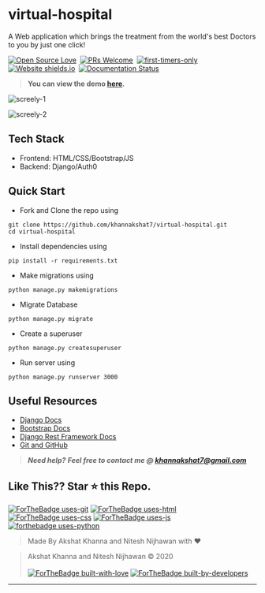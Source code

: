 # virtual-hospital
A Web application which brings the treatment from the world's best Doctors to you by just one click!

[![Open Source Love](https://badges.frapsoft.com/os/v1/open-source.svg?v=102)](https://virtualhospital.uc.r.appspot.com/)&nbsp;
[![PRs Welcome](https://img.shields.io/badge/PRs-welcome-brightgreen.svg?style=flat-square)](https://github.com/khannakshat7/virtual-hospital)&nbsp;
[![first-timers-only](https://img.shields.io/badge/first--timers--only-friendly-blue.svg?style=flat-square)](https://github.com/khannakshat7/virtual-hospital)&nbsp;
[![Website shields.io](https://img.shields.io/website-up-down-green-red/http/shields.io.svg)](https://virtualhospital.uc.r.appspot.com/)&nbsp;
[![Documentation Status](https://readthedocs.org/projects/ansicolortags/badge/?version=latest)](https://github.com/khannakshat7/virtual-hospital/blob/master/README.md)&nbsp;

> **You can view the demo [here](https://virtualhospital.uc.r.appspot.com/).**

![screely-1](https://storage.googleapis.com/devfolio/hackathons/8b56e69b9abf4e1bb60c27a1372c580b/projects/482684be081e4c6586615d8fa2f03951/piccp3o1a0sa.png)

![screely-2](https://storage.googleapis.com/devfolio/hackathons/8b56e69b9abf4e1bb60c27a1372c580b/projects/482684be081e4c6586615d8fa2f03951/piciwdh9v0si.png)

## Tech Stack
- Frontend: HTML/CSS/Bootstrap/JS
- Backend: Django/Auth0


## Quick Start

- Fork and Clone the repo using
```
git clone https://github.com/khannakshat7/virtual-hospital.git
cd virtual-hospital
```
- Install dependencies using
```
pip install -r requirements.txt
```
- Make migrations using
```
python manage.py makemigrations
```
- Migrate Database
```
python manage.py migrate
```
- Create a superuser
```
python manage.py createsuperuser
```
- Run server using
```
python manage.py runserver 3000
```

## Useful Resources

- [Django Docs](https://docs.djangoproject.com/en/3.0/)
- [Bootstrap Docs](https://getbootstrap.com/docs/4.5/getting-started/introduction/)
- [Django Rest Framework Docs](https://www.django-rest-framework.org/)
- [Git and GitHub](https://www.digitalocean.com/community/tutorials/how-to-use-git-a-reference-guide)

> **_Need help?_** 
> **_Feel free to contact me @ [khannakshat7@gmail.com](mailto:khannakshat7@gmail.com?Subject=Virtual-Hospital)_**

## Like This?? Star ⭐ this Repo.

[![ForTheBadge uses-git](http://ForTheBadge.com/images/badges/uses-git.svg)](https://github.com/khannakshat7/virtual-hospital)
[![ForTheBadge uses-html](http://ForTheBadge.com/images/badges/uses-html.svg)](https://github.com/khannakshat7/virtual-hospital)
[![ForTheBadge uses-css](http://ForTheBadge.com/images/badges/uses-css.svg)](https://github.com/khannakshat7/virtual-hospital)
[![ForTheBadge uses-js](http://ForTheBadge.com/images/badges/uses-js.svg)](https://github.com/khannakshat7/virtual-hospital)
[![forthebadge uses-python](https://forthebadge.com/images/badges/made-with-python.svg)](https://github.com/khannakshat7/virtual-hospital)

> Made By Akshat Khanna and Nitesh Nijhawan with ❤️

> Akshat Khanna and Nitesh Nijhawan &copy; 2020
<br><br>
[![ForTheBadge built-with-love](http://ForTheBadge.com/images/badges/built-with-love.svg)](https://github.com/khannakshat7/virtual-hospital)
[![ForTheBadge built-by-developers](http://ForTheBadge.com/images/badges/built-by-developers.svg)](https://github.com/khannakshat7/virtual-hospital)

***
